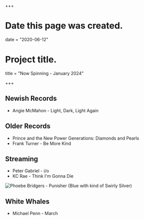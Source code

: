+++
# Date this page was created.
date = "2020-06-12"

# Project title.
title = "Now Spinning - January 2024"

+++

## Newish Records

* Angie McMahon - Light, Dark, Light Again


## Older Records
* Prince and the New Power Generations: Diamonds and Pearls
* Frank Turner - Be More Kind


## Streaming

* Peter Gabriel - i/o
* KC Rae - Think I'm Gonna Die

![Phoebe Bridgers - Punisher (Blue with kind of Swirly Silver)](/img/punisher.jpg)

## White Whales
* Michael Penn - March




